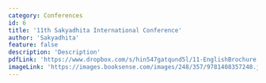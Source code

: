 ```yaml
---
category: Conferences
id: 6
title: '11th Sakyadhita International Conference'
author: 'Sakyadhita'
feature: false
description: 'Description'
pdfLink: 'https://www.dropbox.com/s/hin547gatqund5l/11-EnglishBrochure.pdf?raw=1'
imageLink: 'https://images.booksense.com/images/248/357/9781408357248.jpg'
---
```

